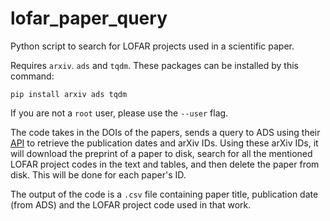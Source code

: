 # lofar_paper_query
Python script to search for LOFAR projects used in a scientific paper.

Requires `arxiv`. `ads` and `tqdm`. These packages can be installed by this command:
```
pip install arxiv ads tqdm
```

If you are not a `root` user, please use the `--user` flag.

The code takes in the DOIs of the papers, sends a query to ADS using their [API](https://github.com/adsabs/adsabs-dev-api) to retrieve the publication dates and arXiv IDs. Using these arXiv IDs, it will download the preprint of a paper to disk, search for all the mentioned LOFAR project codes in the text and tables, and then delete the paper from disk. This will be done for each paper's ID.

The output of the code is a `.csv` file containing paper title, publication date (from ADS) and the LOFAR project code used in that work.
